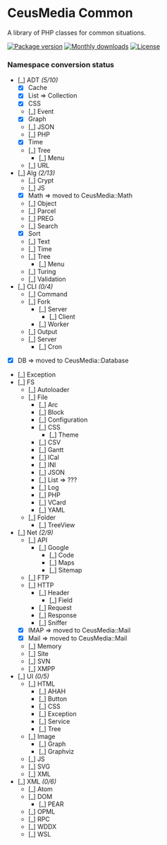 # CeusMedia Common

A library of PHP classes for common situations.

[![Package version](http://img.shields.io/packagist/v/ceus-media/common.svg?style=flat-square)](https://packagist.org/packages/ceus-media/common)
[![Monthly downloads](http://img.shields.io/packagist/dt/ceus-media/common.svg?style=flat-square)](https://packagist.org/packages/ceus-media/common)
[![License](https://img.shields.io/packagist/l/ceus-media/common.svg?style=flat-square)](https://packagist.org/packages/ceus-media/common)



### Namespace conversion status

- [\_] ADT *(5/10)*
	- [x] Cache
	- [x] List => Collection
	- [x] CSS
	- [\_] Event
	- [x] Graph
	- [\_] JSON
	- [\_] PHP
	- [x] Time
	- [\_] Tree
		- [\_] Menu
	- [\_] URL
- [\_] Alg *(2/13)*
	- [\_] Crypt
	- [\_] JS
	- [x] Math => moved to CeusMedia::Math
	- [\_] Object
	- [\_] Parcel
	- [\_] PREG
	- [\_] Search
	- [x] Sort
	- [\_] Text
	- [\_] Time
	- [\_] Tree
		- [\_] Menu
	- [\_] Turing
	- [\_] Validation
- [\_] CLI  *(0/4)*
	- [\_] Command
	- [\_] Fork
		- [\_] Server
			- [\_] Client
		- [\_] Worker
	- [\_] Output
	- [\_] Server
		- [\_] Cron
- [x] DB => moved to CeusMedia::Database
- [\_] Exception
- [\_] FS
	- [\_] Autoloader
	- [\_] File
		- [\_] Arc
		- [\_] Block
		- [\_] Configuration
		- [\_] CSS
			- [\_] Theme
		- [\_] CSV
		- [\_] Gantt
		- [\_] ICal
		- [\_] INI
		- [\_] JSON
		- [\_] List => ???
		- [\_] Log
		- [\_] PHP
		- [\_] VCard
		- [\_] YAML
	- [\_] Folder
		- [\_] TreeView
- [\_] Net *(2/9)*
	- [\_] API
		- [\_] Google
			- [\_] Code
			- [\_] Maps
			- [\_] Sitemap
	- [\_] FTP
	- [\_] HTTP
		- [\_] Header
			- [\_] Field
		- [\_] Request
		- [\_] Response
		- [\_] Sniffer
	- [x] IMAP => moved to CeusMedia::Mail
	- [x] Mail => moved to CeusMedia::Mail
	- [\_] Memory
	- [\_] Site
	- [\_] SVN
	- [\_] XMPP
- [\_] UI *(0/5)*
	- [\_] HTML
		- [\_] AHAH
		- [\_] Button
		- [\_] CSS
		- [\_] Exception
		- [\_] Service
		- [\_] Tree
	- [\_] Image
		- [\_] Graph
		- [\_] Graphviz
	- [\_] JS
	- [\_] SVG
	- [\_] XML
- [\_] XML *(0/6)*
	- [\_] Atom
	- [\_] DOM
		- [\_] PEAR
	- [\_] OPML
	- [\_] RPC
	- [\_] WDDX
	- [\_] WSL
